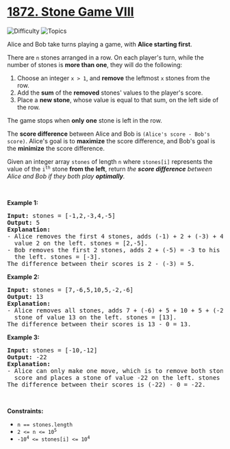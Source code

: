 # [1872. Stone Game VIII](https://leetcode.com/problems/stone-game-viii)

![Difficulty](https://img.shields.io/badge/Difficulty-Hard-blue.svg) ![Topics](https://img.shields.io/badge/Topics-Array,%20Math,%20Dynamic%20Programming,%20Prefix%20Sum,%20Game%20Theory-orange.svg)
<br/>

<p>Alice and Bob take turns playing a game, with <strong>Alice starting first</strong>.</p>

<p>There are <code>n</code> stones arranged in a row. On each player&#39;s turn, while the number of stones is <strong>more than one</strong>, they will do the following:</p>

<ol>
	<li>Choose an integer <code>x &gt; 1</code>, and <strong>remove</strong> the leftmost <code>x</code> stones from the row.</li>
	<li>Add the <strong>sum</strong> of the <strong>removed</strong> stones&#39; values to the player&#39;s score.</li>
	<li>Place a <strong>new stone</strong>, whose value is equal to that sum, on the left side of the row.</li>
</ol>

<p>The game stops when <strong>only</strong> <strong>one</strong> stone is left in the row.</p>

<p>The <strong>score difference</strong> between Alice and Bob is <code>(Alice&#39;s score - Bob&#39;s score)</code>. Alice&#39;s goal is to <strong>maximize</strong> the score difference, and Bob&#39;s goal is the <strong>minimize</strong> the score difference.</p>

<p>Given an integer array <code>stones</code> of length <code>n</code> where <code>stones[i]</code> represents the value of the <code>i<sup>th</sup></code> stone <strong>from the left</strong>, return <em>the <strong>score difference</strong> between Alice and Bob if they both play <strong>optimally</strong>.</em></p>

<p>&nbsp;</p>
<p><strong class="example">Example 1:</strong></p>

<pre>
<strong>Input:</strong> stones = [-1,2,-3,4,-5]
<strong>Output:</strong> 5
<strong>Explanation:</strong>
- Alice removes the first 4 stones, adds (-1) + 2 + (-3) + 4 = 2 to her score, and places a stone of
  value 2 on the left. stones = [2,-5].
- Bob removes the first 2 stones, adds 2 + (-5) = -3 to his score, and places a stone of value -3 on
  the left. stones = [-3].
The difference between their scores is 2 - (-3) = 5.
</pre>

<p><strong class="example">Example 2:</strong></p>

<pre>
<strong>Input:</strong> stones = [7,-6,5,10,5,-2,-6]
<strong>Output:</strong> 13
<strong>Explanation:</strong>
- Alice removes all stones, adds 7 + (-6) + 5 + 10 + 5 + (-2) + (-6) = 13 to her score, and places a
  stone of value 13 on the left. stones = [13].
The difference between their scores is 13 - 0 = 13.
</pre>

<p><strong class="example">Example 3:</strong></p>

<pre>
<strong>Input:</strong> stones = [-10,-12]
<strong>Output:</strong> -22
<strong>Explanation:</strong>
- Alice can only make one move, which is to remove both stones. She adds (-10) + (-12) = -22 to her
  score and places a stone of value -22 on the left. stones = [-22].
The difference between their scores is (-22) - 0 = -22.
</pre>

<p>&nbsp;</p>
<p><strong>Constraints:</strong></p>

<ul>
	<li><code>n == stones.length</code></li>
	<li><code>2 &lt;= n &lt;= 10<sup>5</sup></code></li>
	<li><code>-10<sup>4</sup> &lt;= stones[i] &lt;= 10<sup>4</sup></code></li>
</ul>
